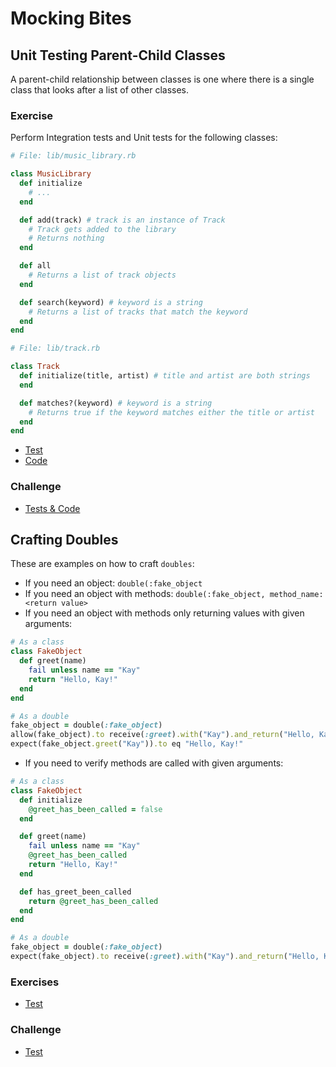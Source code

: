 # Mocking Bites

## Unit Testing Parent-Child Classes

A parent-child relationship between classes is one where there is a single class that looks after a list of other classes.

### Exercise

Perform Integration tests and Unit tests for the following classes:

```ruby
# File: lib/music_library.rb

class MusicLibrary
  def initialize
	# ...
  end

  def add(track) # track is an instance of Track
	# Track gets added to the library
	# Returns nothing
  end

  def all
	# Returns a list of track objects
  end

  def search(keyword) # keyword is a string
	# Returns a list of tracks that match the keyword
  end
end
```

```ruby
# File: lib/track.rb

class Track
  def initialize(title, artist) # title and artist are both strings
  end

  def matches?(keyword) # keyword is a string
	# Returns true if the keyword matches either the title or artist
  end
end
```

- [Test](./spec/)
- [Code](./lib/)

### Challenge

- [Tests & Code](https://github.com/xab13r/golden-square/tree/main/codebases/mocking_bites)

## Crafting Doubles

These are examples on how to craft `doubles`:

- If you need an object: `double(:fake_object`
- If you need an object with methods: `double(:fake_object, method_name: <return value>`
- If you need an object with methods only returning values with given arguments:

```ruby
# As a class
class FakeObject
  def greet(name)
    fail unless name == "Kay"
    return "Hello, Kay!"
  end
end

# As a double
fake_object = double(:fake_object)
allow(fake_object).to receive(:greet).with("Kay").and_return("Hello, Kay!")
expect(fake_object.greet("Kay")).to eq "Hello, Kay!"

```

- If you need to verify methods are called with given arguments:

```ruby
# As a class
class FakeObject
  def initialize
    @greet_has_been_called = false
  end

  def greet(name)
    fail unless name == "Kay"
    @greet_has_been_called
    return "Hello, Kay!"
  end

  def has_greet_been_called
    return @greet_has_been_called
  end
end

# As a double
fake_object = double(:fake_object)
expect(fake_object).to receive(:greet).with("Kay").and_return("Hello, Kay!")
```

### Exercises

- [Test](./spec/crafting_double_exercise_spec.rb)

### Challenge

- [Test](./spec/crafting_double_challenge_spec.rb)


